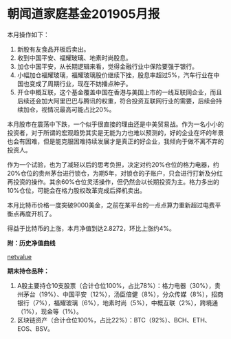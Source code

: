 # 朝闻道家庭基金201905月报

本月操作如下：

1. 新股有友食品开板后卖出。
2. 收到中国平安、福耀玻璃、地素时尚股息。
3. 加仓中国平安，从长期逻辑来看，觉得金融行业中保险要强于银行。
4. 小幅加仓福耀玻璃，福耀玻璃股价继续下挫，股息率超过5%，汽车行业在中国也变成了周期行业，现在不妨播点种子。
5. 开仓中概互联，这个基金覆盖中国在香港与美国上市的一线互联网企业，而且后续还会加大阿里巴巴与腾讯的权重，符合投资互联网行业的需要，后续会持续加仓，视情况最高可能占比20%。

本月股市在震荡中下跌，一个似乎很直接的理由还是中美贸易战。作为一名小小的投资者，对于所谓的宏观趋势其实是无能为力也难以预测的，好的企业在坏的年景也会有困难，但是能克服困难持续发展才是真正的好企业，我倾向于做不离不弃的投资人。

作为一个试验，也为了减轻以后的思考负担，决定对约20%仓位的格力电器，约20%仓位的贵州茅台进行锁仓，为期5年，对锁仓的子账户，只会进行打新及分红再投资的操作。其余60%仓位灵活操作，但仍然会以长期投资为主。格力多出的10%仓位，可能会在格力股权改革完成后择机卖出。

本月比特币价格一度突破9000美金，之前在某平台的一点点算力重新超过电费平衡点再度开机了。

得益于比特币的上涨，本月净值到达2.8272，环比上涨约4%。

**附：历史净值曲线**

[netvalue](netvalue.html ':include  :type=iframe')

**期末持仓品种：**

1. A股主要持仓10支股票（合计仓位100%，占比78%）：格力电器（30%），贵州茅台（19%）、中国平安（12%），汤臣倍健（8%），分众传媒（8%），招商银行（7%），福耀玻璃（6%），地素时尚（5%），中概互联（2%），跨境通（1%），现金等（1%）。
2. 区块链资产（合计仓位100%，占比22%）：BTC（92%）、BCH、ETH、EOS、BSV。


